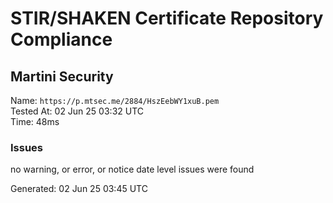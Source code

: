 # STIR/SHAKEN Certificate Repository Compliance

## Martini Security

Name: `https://p.mtsec.me/2884/HszEebWY1xuB.pem`\
Tested At: 02 Jun 25 03:32 UTC\
Time: 48ms

### Issues

no warning, or error, or notice date level issues were found

Generated: 02 Jun 25 03:45 UTC